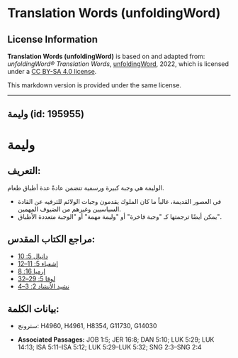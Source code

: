 # Translation Words (unfoldingWord)

## License Information

**Translation Words (unfoldingWord)** is based on and adapted from: _unfoldingWord® Translation Words_, [unfoldingWord](https://unfoldingword.org/utw), 2022, which is licensed under a [CC BY-SA 4.0 license](https://creativecommons.org/licenses/by-sa/4.0/legalcode.en).

This markdown version is provided under the same license.



--------------------------------

## وليمة (id: 195955)

وليمة
=====

التعريف:
--------

 الوليمة هي وجبة كبيرة ورسمية تتضمن عادةً عدة أطباق طعام.

* في العصور القديمة، غالباً ما كان الملوك يقدمون وجبات الولائم للترفيه عن القادة السياسيين وغيرهم من الضيوف المهمين.
* يمكن أيضًا ترجمتها كـ "وجبة فاخرة" أو "وليمة مهمة" أو "الوجبة متعددة الأطباق".

مراجع الكتاب المقدس:
--------------------

* [دانيال 5: 10](https://ref.ly/Dan5:10)
* [إشعياء 5: 11–12](https://ref.ly/Isa5:11-Isa5:12)
* [إرميا 16: 8](https://ref.ly/Jer16:8)
* [لوقا 5: 29–32](https://ref.ly/Luke5:29-Luke5:32)
* [نشيد الأنشاد 2: 3–4](https://ref.ly/Song2:3-Song2:4)

بيانات الكلمة:
--------------

* سترونج: H4960, H4961, H8354, G11730, G14030

* **Associated Passages:** JOB 1:5; JER 16:8; DAN 5:10; LUK 5:29; LUK 14:13; ISA 5:11–ISA 5:12; LUK 5:29–LUK 5:32; SNG 2:3–SNG 2:4

